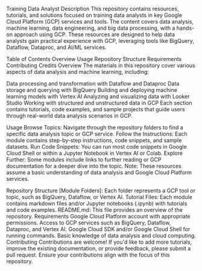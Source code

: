 Training Data Analyst
Description
This repository contains resources, tutorials, and solutions focused on training data analysts in key Google Cloud Platform (GCP) services and tools. The content covers data analysis, machine learning, data engineering, and big data processing, with a hands-on approach using GCP. These resources are designed to help data analysts gain practical experience with GCP, leveraging tools like BigQuery, Dataflow, Dataproc, and AI/ML services.

Table of Contents
Overview
Usage
Repository Structure
Requirements
Contributing
Credits
Overview
The materials in this repository cover various aspects of data analysis and machine learning, including:

Data processing and transformation with Dataflow and Dataproc
Data storage and querying with BigQuery
Building and deploying machine learning models with Vertex AI
Analyzing and visualizing data with Looker Studio
Working with structured and unstructured data in GCP
Each section contains tutorials, code examples, and sample projects that guide users through real-world data analysis scenarios in GCP.

Usage
Browse Topics: Navigate through the repository folders to find a specific data analysis topic or GCP service.
Follow the Instructions: Each module contains step-by-step instructions, code snippets, and sample datasets.
Run Code Snippets: You can run most code snippets in Google Cloud Shell or within a Jupyter Notebook in Vertex AI or Colab.
Explore Further: Some modules include links to further reading or GCP documentation for a deeper dive into the topic.
Note: These resources assume a basic understanding of data analysis and Google Cloud Platform services.

Repository Structure
[Module Folders]: Each folder represents a GCP tool or topic, such as BigQuery, Dataflow, or Vertex AI.
Tutorial Files: Each module contains markdown files and/or Jupyter notebooks (.ipynb) with tutorials and code examples.
README.md: This file provides an overview of the repository.
Requirements
Google Cloud Platform account with appropriate permissions.
Access to GCP services such as BigQuery, Dataflow, Dataproc, and Vertex AI.
Google Cloud SDK and/or Google Cloud Shell for running commands.
Basic knowledge of data analysis and cloud computing.
Contributing
Contributions are welcome! If you'd like to add more tutorials, improve the existing documentation, or provide feedback, please submit a pull request. Ensure your contributions align with the focus of this repository.

Credits
This repository was inspired by the efforts of the GCP community and is based on the Training Data Analyst materials available on Google Cloud. Special thanks to contributors who have shared resources to help others develop data analysis skills in GCP.

